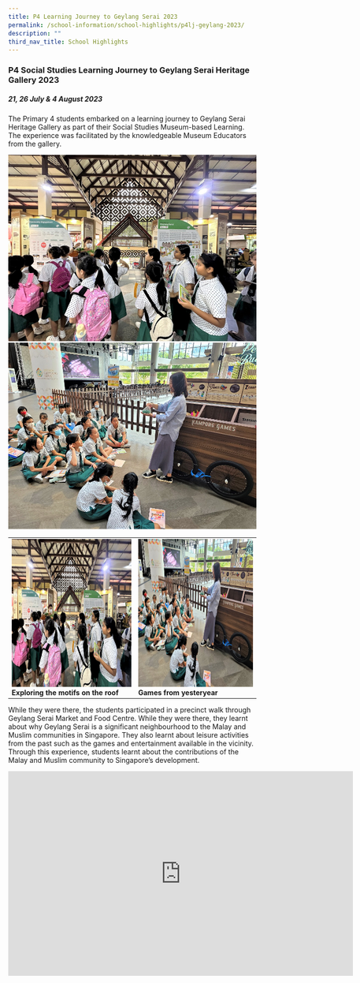 ```yaml
---
title: P4 Learning Journey to Geylang Serai 2023
permalink: /school-information/school-highlights/p4lj-geylang-2023/
description: ""
third_nav_title: School Highlights
---
```

### P4 Social Studies Learning Journey to Geylang Serai Heritage Gallery 2023

##### 21, 26 July &amp; 4 August 2023

The Primary 4 students embarked on a learning journey to Geylang Serai Heritage Gallery as part of their Social Studies Museum-based Learning. The experience was facilitated by the knowledgeable Museum Educators from the gallery. 

![](/images/P4%20LJ%20Geylang%20Serai%202023/exploring%20the%20motifs%20on%20the%20roof.JPG)
![](/images/P4%20LJ%20Geylang%20Serai%202023/games%20from%20yesteryear.jpg)

<table>
<tbody><tr>
		<td><img alt="p4ljgeylang01" src="/images/P4%20LJ%20Geylang%20Serai%202023/exploring%20the%20motifs%20on%20the%20roof.JPG" style="width:450px;height:300px;"><b>Exploring the motifs on the roof</b></td>
		<td><img alt="p4ljgeylang02" src="/images/P4%20LJ%20Geylang%20Serai%202023/games%20from%20yesteryear.jpg" style="width:450px;height:300px;"><b>Games from yesteryear</b></td>
</tr></tbody></table>

While they were there, the students participated in a precinct walk through Geylang Serai Market and Food Centre. While they were there, they learnt about why Geylang Serai is a significant neighbourhood to the Malay and Muslim communities in Singapore. They also learnt about leisure activities from the past such as the games
and entertainment available in the vicinity. Through this experience, students learnt about the contributions of the Malay and Muslim community to Singapore’s development. 

<center><iframe allowfullscreen="" allow="accelerometer; autoplay; clipboard-write; encrypted-media; gyroscope; picture-in-picture; web-share" frameborder="0" title="YouTube video player" src="https://www.youtube.com/embed/xeuQm68JrR4?si=ovI9S1-6OtWmIt92" height="415" width="700"></iframe></center>